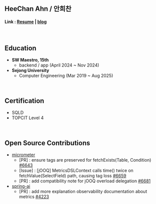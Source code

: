 ## HeeChan Ahn / 안희찬
<!-- 멘트 작성하기 -->

#### Link : [Resume](https://patch-cornflower-b10.notion.site/1b176dc29e4780e7a157e73d756ba0ea) | [blog](https://hechan2.tistory.com/)

<br>

## Education
- **SW Maestro, 15th**
    - backend / app (April 2024 ~ Nov 2024)
- **Sejong University**
    - Computer Engineering (Mar 2019 ~ Aug 2025)

<br>

## Certification
- SQLD 
- TOPCIT Level 4 

<br>

## Open Source Contributions

- [micrometer](https://github.com/micrometer-metrics/micrometer)
    - [PR] : ensure tags are preserved for fetchExists(Table, Condition) [#6643](https://github.com/micrometer-metrics/micrometer/pull/6643)
    - [Issue] : [jOOQ] MetricsDSLContext calls time() twice on fetchValue(SelectField) path, causing tag loss [#6659](https://github.com/micrometer-metrics/micrometer/issues/6659)
    - [PR] : add compatibility note for jOOQ overload delegation [#6681](https://github.com/micrometer-metrics/micrometer/pull/6681)
- [spring-ai](https://github.com/spring-projects/spring-ai)
    - [PR] : add more explanation observability documentation about metrics [#4223](https://github.com/spring-projects/spring-ai/pull/4223)

